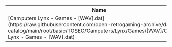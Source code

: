 <table>
<tr><th>Name</th><th>Size</th></tr>
<tr><td>[Camputers Lynx - Games - [WAV].dat](https://raw.githubusercontent.com/open-retrogaming-archive/dat-catalog/main/root/basic/TOSEC/Camputers/Lynx/Games/[WAV]/Camputers Lynx - Games - [WAV].dat)</td><td>1501</td></tr>
</table>
